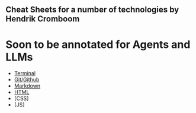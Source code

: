 ## Cheat Sheets for a number of technologies by Hendrik Cromboom

# Soon to be annotated for Agents and LLMs

* [Terminal](https://github.com/HendrikCromboom/gulag-cheats/blob/master/terminal.md)
* [Git/Github](https://github.com/HendrikCromboom/gulag-cheats/blob/master/git-github.md)
* [Markdown](https://github.com/HendrikCromboom/gulag-cheats/blob/master/markdown.md)
* [HTML](https://github.com/HendrikCromboom/gulag-cheats/blob/master/html.md)
* [CSS]
* [JS]
